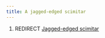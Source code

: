 ```yaml
---
title: A jagged-edged scimitar
---
```


1.  REDIRECT [Jagged-edged scimitar](Jagged-edged_scimitar "wikilink")
